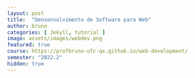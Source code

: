 ```yaml
---
layout: post
title:  "Densenvolvimento de Software para Web"
author: bruno
categories: [ Jekyll, tutorial ]
image: assets/images/webdev.png
featured: true
course: https://profbruno-ufc-qx.github.io/web-development/
semester: "2022.2"
hidden: true
---
```

